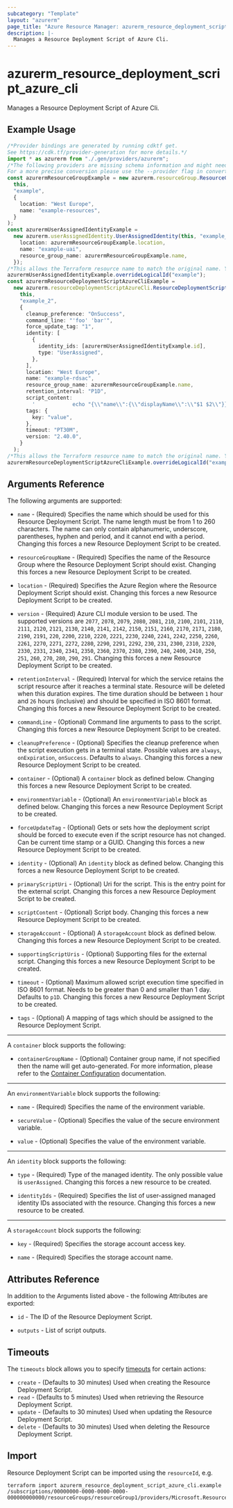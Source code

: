 ```yaml
---
subcategory: "Template"
layout: "azurerm"
page_title: "Azure Resource Manager: azurerm_resource_deployment_script_azure_cli"
description: |-
  Manages a Resource Deployment Script of Azure Cli.
---
```


# azurerm\_resource\_deployment\_script\_azure\_cli

Manages a Resource Deployment Script of Azure Cli.

## Example Usage

```typescript
/*Provider bindings are generated by running cdktf get.
See https://cdk.tf/provider-generation for more details.*/
import * as azurerm from "./.gen/providers/azurerm";
/*The following providers are missing schema information and might need manual adjustments to synthesize correctly: azurerm.
For a more precise conversion please use the --provider flag in convert.*/
const azurermResourceGroupExample = new azurerm.resourceGroup.ResourceGroup(
  this,
  "example",
  {
    location: "West Europe",
    name: "example-resources",
  }
);
const azurermUserAssignedIdentityExample =
  new azurerm.userAssignedIdentity.UserAssignedIdentity(this, "example_1", {
    location: azurermResourceGroupExample.location,
    name: "example-uai",
    resource_group_name: azurermResourceGroupExample.name,
  });
/*This allows the Terraform resource name to match the original name. You can remove the call if you don't need them to match.*/
azurermUserAssignedIdentityExample.overrideLogicalId("example");
const azurermResourceDeploymentScriptAzureCliExample =
  new azurerm.resourceDeploymentScriptAzureCli.ResourceDeploymentScriptAzureCli(
    this,
    "example_2",
    {
      cleanup_preference: "OnSuccess",
      command_line: "'foo' 'bar'",
      force_update_tag: "1",
      identity: [
        {
          identity_ids: [azurermUserAssignedIdentityExample.id],
          type: "UserAssigned",
        },
      ],
      location: "West Europe",
      name: "example-rdsac",
      resource_group_name: azurermResourceGroupExample.name,
      retention_interval: "P1D",
      script_content:
        '            echo "{\\"name\\":{\\"displayName\\":\\"$1 $2\\"}}" > $AZ_SCRIPTS_OUTPUT_PATH\n',
      tags: {
        key: "value",
      },
      timeout: "PT30M",
      version: "2.40.0",
    }
  );
/*This allows the Terraform resource name to match the original name. You can remove the call if you don't need them to match.*/
azurermResourceDeploymentScriptAzureCliExample.overrideLogicalId("example");

```

## Arguments Reference

The following arguments are supported:

*   `name` - (Required) Specifies the name which should be used for this Resource Deployment Script. The name length must be from 1 to 260 characters. The name can only contain alphanumeric, underscore, parentheses, hyphen and period, and it cannot end with a period. Changing this forces a new Resource Deployment Script to be created.

*   `resourceGroupName` - (Required) Specifies the name of the Resource Group where the Resource Deployment Script should exist. Changing this forces a new Resource Deployment Script to be created.

*   `location` - (Required) Specifies the Azure Region where the Resource Deployment Script should exist. Changing this forces a new Resource Deployment Script to be created.

*   `version` - (Required) Azure CLI module version to be used. The supported versions are `2077`, `2078`, `2079`, `2080`, `2081`, `210`, `2100`, `2101`, `2110`, `2111`, `2120`, `2121`, `2130`, `2140`, `2141`, `2142`, `2150`, `2151`, `2160`, `2170`, `2171`, `2180`, `2190`, `2191`, `220`, `2200`, `2210`, `2220`, `2221`, `2230`, `2240`, `2241`, `2242`, `2250`, `2260`, `2261`, `2270`, `2271`, `2272`, `2280`, `2290`, `2291`, `2292`, `230`, `231`, `2300`, `2310`, `2320`, `2330`, `2331`, `2340`, `2341`, `2350`, `2360`, `2370`, `2380`, `2390`, `240`, `2400`, `2410`, `250`, `251`, `260`, `270`, `280`, `290`, `291`. Changing this forces a new Resource Deployment Script to be created.

*   `retentionInterval` - (Required) Interval for which the service retains the script resource after it reaches a terminal state. Resource will be deleted when this duration expires. The time duration should be between `1` hour and `26` hours (inclusive) and should be specified in ISO 8601 format. Changing this forces a new Resource Deployment Script to be created.

*   `commandLine` - (Optional) Command line arguments to pass to the script. Changing this forces a new Resource Deployment Script to be created.

*   `cleanupPreference` - (Optional) Specifies the cleanup preference when the script execution gets in a terminal state. Possible values are `always`, `onExpiration`, `onSuccess`. Defaults to `always`. Changing this forces a new Resource Deployment Script to be created.

*   `container` - (Optional) A `container` block as defined below. Changing this forces a new Resource Deployment Script to be created.

*   `environmentVariable` - (Optional) An `environmentVariable` block as defined below. Changing this forces a new Resource Deployment Script to be created.

*   `forceUpdateTag` - (Optional) Gets or sets how the deployment script should be forced to execute even if the script resource has not changed. Can be current time stamp or a GUID. Changing this forces a new Resource Deployment Script to be created.

*   `identity` - (Optional) An `identity` block as defined below. Changing this forces a new Resource Deployment Script to be created.

*   `primaryScriptUri` - (Optional) Uri for the script. This is the entry point for the external script. Changing this forces a new Resource Deployment Script to be created.

*   `scriptContent` - (Optional) Script body. Changing this forces a new Resource Deployment Script to be created.

*   `storageAccount` - (Optional) A `storageAccount` block as defined below. Changing this forces a new Resource Deployment Script to be created.

*   `supportingScriptUris` - (Optional) Supporting files for the external script. Changing this forces a new Resource Deployment Script to be created.

*   `timeout` - (Optional) Maximum allowed script execution time specified in ISO 8601 format. Needs to be greater than 0 and smaller than 1 day. Defaults to `p1D`. Changing this forces a new Resource Deployment Script to be created.

*   `tags` - (Optional) A mapping of tags which should be assigned to the Resource Deployment Script.

***

A `container` block supports the following:

* `containerGroupName` - (Optional) Container group name, if not specified then the name will get auto-generated. For more information, please refer to the [Container Configuration](https://learn.microsoft.com/en-us/rest/api/resources/deployment-scripts/create?tabs=HTTP#containerconfiguration) documentation.

***

An `environmentVariable` block supports the following:

*   `name` - (Required) Specifies the name of the environment variable.

*   `secureValue` - (Optional) Specifies the value of the secure environment variable.

*   `value` - (Optional) Specifies the value of the environment variable.

***

An `identity` block supports the following:

*   `type` - (Required) Type of the managed identity. The only possible value is `userAssigned`. Changing this forces a new resource to be created.

*   `identityIds` - (Required) Specifies the list of user-assigned managed identity IDs associated with the resource. Changing this forces a new resource to be created.

***

A `storageAccount` block supports the following:

*   `key` - (Required) Specifies the storage account access key.

*   `name` - (Required) Specifies the storage account name.

## Attributes Reference

In addition to the Arguments listed above - the following Attributes are exported:

*   `id` - The ID of the Resource Deployment Script.

*   `outputs` - List of script outputs.

## Timeouts

The `timeouts` block allows you to specify [timeouts](https://www.terraform.io/docs/configuration/resources.html#timeouts) for certain actions:

* `create` - (Defaults to 30 minutes) Used when creating the Resource Deployment Script.
* `read` - (Defaults to 5 minutes) Used when retrieving the Resource Deployment Script.
* `update` - (Defaults to 30 minutes) Used when updating the Resource Deployment Script.
* `delete` - (Defaults to 30 minutes) Used when deleting the Resource Deployment Script.

## Import

Resource Deployment Script can be imported using the `resourceId`, e.g.

```shell
terraform import azurerm_resource_deployment_script_azure_cli.example /subscriptions/00000000-0000-0000-0000-000000000000/resourceGroups/resourceGroup1/providers/Microsoft.Resources/deploymentScripts/script1
```
